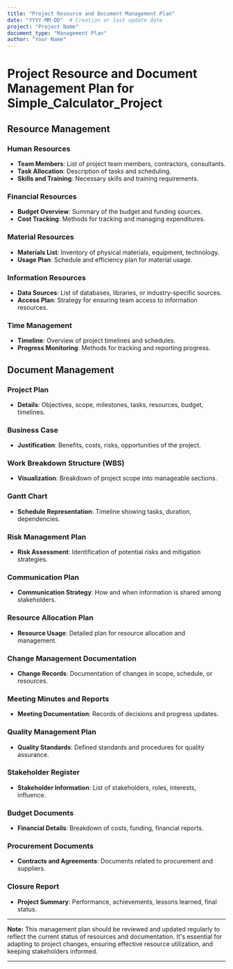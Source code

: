 ```yaml
---
title: "Project Resource and Document Management Plan"
date: "YYYY-MM-DD"  # Creation or last update date
project: "Project Name"
document_type: "Management Plan"
author: "Your Name"
---
```


# Project Resource and Document Management Plan for Simple_Calculator_Project

## Resource Management

### Human Resources

- **Team Members**: List of project team members, contractors, consultants.
- **Task Allocation**: Description of tasks and scheduling.
- **Skills and Training**: Necessary skills and training requirements.

### Financial Resources

- **Budget Overview**: Summary of the budget and funding sources.
- **Cost Tracking**: Methods for tracking and managing expenditures.

### Material Resources

- **Materials List**: Inventory of physical materials, equipment, technology.
- **Usage Plan**: Schedule and efficiency plan for material usage.

### Information Resources

- **Data Sources**: List of databases, libraries, or industry-specific sources.
- **Access Plan**: Strategy for ensuring team access to information resources.

### Time Management

- **Timeline**: Overview of project timelines and schedules.
- **Progress Monitoring**: Methods for tracking and reporting progress.

## Document Management

### Project Plan

- **Details**: Objectives, scope, milestones, tasks, resources, budget, timelines.

### Business Case

- **Justification**: Benefits, costs, risks, opportunities of the project.

### Work Breakdown Structure (WBS)

- **Visualization**: Breakdown of project scope into manageable sections.

### Gantt Chart

- **Schedule Representation**: Timeline showing tasks, duration, dependencies.

### Risk Management Plan

- **Risk Assessment**: Identification of potential risks and mitigation strategies.

### Communication Plan

- **Communication Strategy**: How and when information is shared among stakeholders.

### Resource Allocation Plan

- **Resource Usage**: Detailed plan for resource allocation and management.

### Change Management Documentation

- **Change Records**: Documentation of changes in scope, schedule, or resources.

### Meeting Minutes and Reports

- **Meeting Documentation**: Records of decisions and progress updates.

### Quality Management Plan

- **Quality Standards**: Defined standards and procedures for quality assurance.

### Stakeholder Register

- **Stakeholder Information**: List of stakeholders, roles, interests, influence.

### Budget Documents

- **Financial Details**: Breakdown of costs, funding, financial reports.

### Procurement Documents

- **Contracts and Agreements**: Documents related to procurement and suppliers.

### Closure Report

- **Project Summary**: Performance, achievements, lessons learned, final status.

---

**Note:** This management plan should be reviewed and updated regularly to reflect the current status of resources and documentation. It's essential for adapting to project changes, ensuring effective resource utilization, and keeping stakeholders informed.

---
